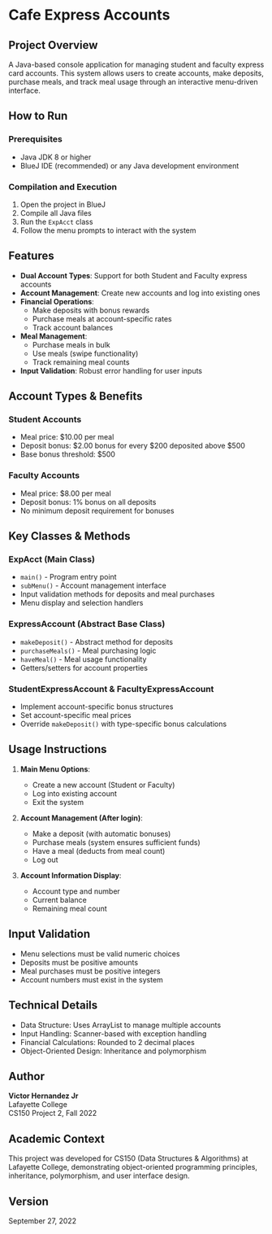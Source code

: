 # Cafe Express Accounts

## Project Overview
A Java-based console application for managing student and faculty express card accounts. This system allows users to create accounts, make deposits, purchase meals, and track meal usage through an interactive menu-driven interface.

## How to Run

### Prerequisites
- Java JDK 8 or higher
- BlueJ IDE (recommended) or any Java development environment

### Compilation and Execution
1. Open the project in BlueJ
2. Compile all Java files
3. Run the `ExpAcct` class
4. Follow the menu prompts to interact with the system

## Features
- **Dual Account Types**: Support for both Student and Faculty express accounts
- **Account Management**: Create new accounts and log into existing ones
- **Financial Operations**: 
  - Make deposits with bonus rewards
  - Purchase meals at account-specific rates
  - Track account balances
- **Meal Management**: 
  - Purchase meals in bulk
  - Use meals (swipe functionality)
  - Track remaining meal counts
- **Input Validation**: Robust error handling for user inputs

## Account Types & Benefits

### Student Accounts
- Meal price: $10.00 per meal
- Deposit bonus: $2.00 bonus for every $200 deposited above $500
- Base bonus threshold: $500

### Faculty Accounts  
- Meal price: $8.00 per meal
- Deposit bonus: 1% bonus on all deposits
- No minimum deposit requirement for bonuses

## Key Classes & Methods

### ExpAcct (Main Class)
- `main()` - Program entry point
- `subMenu()` - Account management interface
- Input validation methods for deposits and meal purchases
- Menu display and selection handlers

### ExpressAccount (Abstract Base Class)
- `makeDeposit()` - Abstract method for deposits
- `purchaseMeals()` - Meal purchasing logic
- `haveMeal()` - Meal usage functionality
- Getters/setters for account properties

### StudentExpressAccount & FacultyExpressAccount
- Implement account-specific bonus structures
- Set account-specific meal prices
- Override `makeDeposit()` with type-specific bonus calculations

## Usage Instructions
  1. **Main Menu Options**:
      - Create a new account (Student or Faculty)
      - Log into existing account
      - Exit the system
  
  2. **Account Management (After login)**:
      - Make a deposit (with automatic bonuses)
      - Purchase meals (system ensures sufficient funds)
      - Have a meal (deducts from meal count)
      - Log out
  
  3. **Account Information Display**:
      - Account type and number
      - Current balance
      - Remaining meal count

## Input Validation
  - Menu selections must be valid numeric choices
  - Deposits must be positive amounts
  - Meal purchases must be positive integers
  - Account numbers must exist in the system

## Technical Details
  - Data Structure: Uses ArrayList to manage multiple accounts
  - Input Handling: Scanner-based with exception handling
  - Financial Calculations: Rounded to 2 decimal places
  - Object-Oriented Design: Inheritance and polymorphism

## Author
**Victor Hernandez Jr**  
Lafayette College  
CS150 Project 2, Fall 2022

## Academic Context
This project was developed for CS150 (Data Structures & Algorithms) at Lafayette College, demonstrating object-oriented programming principles, inheritance, polymorphism, and user interface design.

## Version
September 27, 2022


